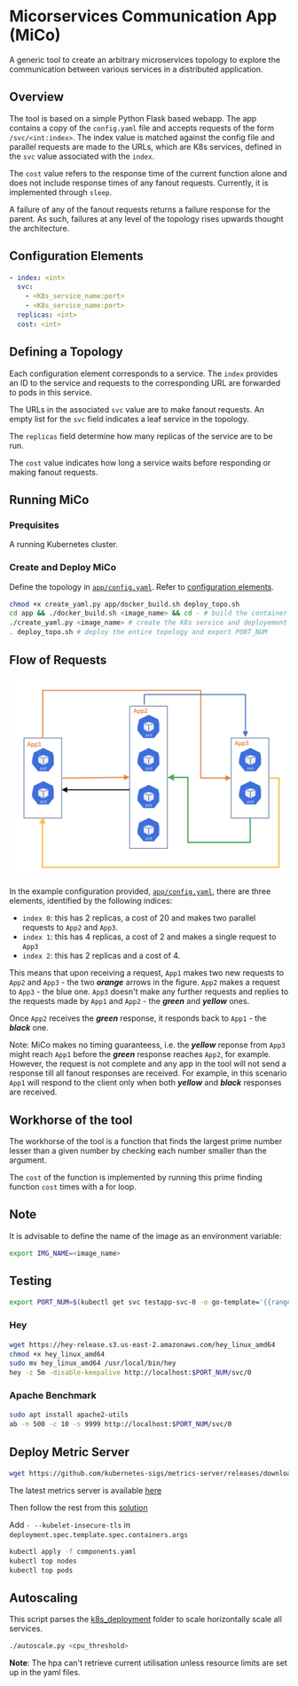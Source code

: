 # Micorservices Communication App (MiCo)

A generic tool to create an arbitrary microservices topology to explore the communication between various services in a distributed application.

## Overview

The tool is based on a simple Python Flask based webapp. The app contains a copy of the `config.yaml` file and accepts requests of the form `/svc/<int:index>`. The index value is matched against the config file and parallel requests are made to the URLs, which are K8s services, defined in the `svc` value associated with the `index`.

The `cost` value refers to the response time of the current function alone and does not include response times of any fanout requests. Currently, it is implemented through `sleep`.

A failure of any of the fanout requests returns a failure response for the parent. As such, failures at any level of the topology rises upwards thought the architecture.

## Configuration Elements

```yaml
- index: <int>
  svc: 
    - <K8s_service_name:port>
    - <K8s_service_name:port>
  replicas: <int>
  cost: <int>
```

## Defining a Topology

Each configuration element corresponds to a service. The `index` provides an ID to the service and requests to the corresponding URL are forwarded to pods in this service.

The URLs in the associated `svc` value are to make fanout requests. An empty list for the `svc` field indicates a leaf service in the topology.

The `replicas` field determine how many replicas of the service are to be run.

The `cost` value indicates how long a service waits before responding or making fanout requests.

## Running MiCo

### Prequisites

A running Kubernetes cluster.

### Create and Deploy MiCo

Define the topology in [`app/config.yaml`](app/config.yaml). Refer to [configuration elements](#Configuration-Elements).

```bash
chmod +x create_yaml.py app/docker_build.sh deploy_topo.sh
cd app && ./docker_build.sh <image_name> && cd - # build the container image
./create_yaml.py <image_name> # create the K8s service and deployement config files
. deploy_topo.sh # deploy the entire topology and export PORT_NUM
```

## Flow of Requests

![Example Architecture](Example_Arch.png)

In the example configuration provided, [`app/config.yaml`](app/config.yaml), there are three elements, identified by the following indices:

- `index 0`: this has 2 replicas, a cost of 20 and makes two parallel requests to `App2` and `App3`.
- `index 1`: this has 4 replicas, a cost of 2 and makes a single request to `App3`
- `index 2`: this has 2 replicas and a cost of 4.

This means that upon receiving a request, `App1` makes two new requests to `App2` and `App3` - the two ***orange*** arrows in the figure. `App2` makes a request to `App3` -  the blue one. `App3` doesn't make any further requests and replies to the requests made by `App1` and `App2` - the ***green*** and ***yellow*** ones.

Once `App2` receives the ***green*** response, it responds back to `App1` - the ***black*** one.

Note: MiCo makes no timing guaranteess, i.e. the ***yellow*** reponse from `App3` might reach `App1` before the ***green*** response reaches `App2`, for example. However, the request is not complete and any app in the tool will not send a response till all fanout responses are received. For example, in this scenario `App1` will respond to the client only when both ***yellow*** and ***black*** responses are received.

## Workhorse of the tool

The workhorse of the tool is a function that finds the largest prime number lesser than a given number by checking each number smaller than the argument.

The `cost` of the function is implemented by running this prime finding function `cost` times with a for loop.

## Note

It is advisable to define the name of the image as an environment variable:

```bash
export IMG_NAME=<image_name>
```

## Testing

```bash
export PORT_NUM=$(kubectl get svc testapp-svc-0 -o go-template='{{range.spec.ports}}{{if .nodePort}}{{.nodePort}}{{"\n"}}{{end}}{{end}}')
```

### Hey

```bash
wget https://hey-release.s3.us-east-2.amazonaws.com/hey_linux_amd64
chmod +x hey_linux_amd64
sudo mv hey_linux_amd64 /usr/local/bin/hey
hey -z 5m -disable-keepalive http://localhost:$PORT_NUM/svc/0
```

### Apache Benchmark

```bash
sudo apt install apache2-utils
ab -n 500 -c 10 -s 9999 http://localhost:$PORT_NUM/svc/0
```

## Deploy Metric Server

```bash
wget https://github.com/kubernetes-sigs/metrics-server/releases/download/v0.5.1/components.yaml
```

The latest metrics server is available [here](https://github.com/kubernetes-sigs/metrics-server/releases)

Then follow the rest from this [solution](https://www.scmgalaxy.com/tutorials/kubernetes-metrics-server-error-readiness-probe-failed-http-probe-failed-with-statuscode/)

Add `- --kubelet-insecure-tls` in `deployment.spec.template.spec.containers.args`

```bash
kubectl apply -f components.yaml
kubectl top nodes
kubectl top pods
```

## Autoscaling

This script parses the [k8s_deployment](k8s_deployment/) folder to scale horizontally scale all services.

```bash
./autoscale.py <cpu_threshold>
```

**Note**: The hpa can't retrieve current utilisation unless resource limits are set up in the yaml files.
